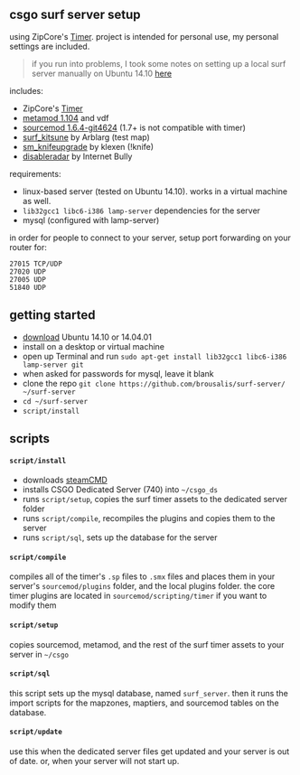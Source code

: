 ## csgo surf server setup

using ZipCore's [Timer](http://github.com/zipcore/timer). project is intended for personal use, my personal settings are included. 

> if you run into problems, I took some notes on setting up a local surf server manually on Ubuntu 14.10 [here](https://github.com/brousalis/surf-timer/blob/master/SERVER.md)

includes:

  - ZipCore's [Timer](http://github.com/zipcore/timer)
  - [metamod 1.104](https://www.sourcemm.net/) and vdf
  - [sourcemod 1.6.4-git4624](http://www.sourcemod.net/snapshots.php) (1.7+ is not compatible with timer)
  - [surf_kitsune](http://css.gamebanana.com/maps/179653) by Arblarg (test map)
  - [sm_knifeupgrade](https://forums.alliedmods.net/showthread.php?p=2160622) by klexen (!knife)
  - [disableradar](https://forums.alliedmods.net/showthread.php?p=2138783) by Internet Bully

requirements:

  - linux-based server (tested on Ubuntu 14.10). works in a virtual machine as well.
  - `lib32gcc1 libc6-i386 lamp-server` dependencies for the server
  - mysql (configured with lamp-server)

in order for people to connect to your server, setup port forwarding on your router for:

    27015 TCP/UDP
    27020 UDP
    27005 UDP
    51840 UDP
    
## getting started

- [download](http://www.ubuntu.com/download/desktop) Ubuntu 14.10 or 14.04.01
- install on a desktop or virtual machine
- open up Terminal and run `sudo apt-get install lib32gcc1 libc6-i386 lamp-server git`
- when asked for passwords for mysql, leave it blank
- clone the repo `git clone https://github.com/brousalis/surf-server/ ~/surf-server`
- `cd ~/surf-server`
- `script/install`


## scripts

#### `script/install`
- downloads [steamCMD](https://developer.valvesoftware.com/wiki/SteamCMD#Downloading_SteamCMD)
- installs CSGO Dedicated Server (740) into `~/csgo_ds`
- runs `script/setup`, copies the surf timer assets to the dedicated server folder
- runs `script/compile`, recompiles the plugins and copies them to the server
- runs `script/sql`, sets up the database for the server

#### `script/compile`
compiles all of the timer's `.sp` files to `.smx` files and places them in your server's `sourcemod/plugins` folder, and the local plugins folder. the core timer plugins are located in `sourcemod/scripting/timer` if you want to modify them

#### `script/setup`
copies sourcemod, metamod, and the rest of the surf timer assets to your server in `~/csgo`

#### `script/sql`
this script sets up the mysql database, named `surf_server`. then it runs the import scripts for the mapzones, maptiers, and sourcemod tables on the database.

#### `script/update`
use this when the dedicated server files get updated and your server is out of date. or, when your server will not start up.
